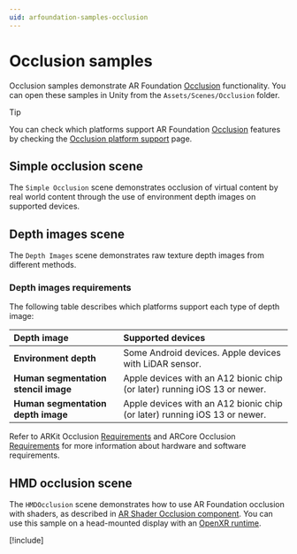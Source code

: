 ```yaml
---
uid: arfoundation-samples-occlusion
---
```

# Occlusion samples

Occlusion samples demonstrate AR Foundation [Occlusion](xref:arfoundation-occlusion) functionality. You can open these samples in Unity from the `Assets/Scenes/Occlusion` folder.

> [!TIP]
> You can check which platforms support AR Foundation [Occlusion](xref:arfoundation-occlusion) features by checking the [Occlusion platform support](xref:arfoundation-occlusion-platform-support) page.

## Simple occlusion scene

The `Simple Occlusion` scene demonstrates occlusion of virtual content by real world content through the use of environment depth images on supported devices.

## Depth images scene

The `Depth Images` scene demonstrates raw texture depth images from different methods.

### Depth images requirements

The following table describes which platforms support each type of depth image:

| **Depth image**                      | **Supported devices** |
| :----------------------------------- | :---------------- |
| **Environment depth**                | Some Android devices. Apple devices with LiDAR sensor. |
| **Human segmentation stencil image** | Apple devices with an A12 bionic chip (or later) running iOS 13 or newer. |
| **Human segmentation depth image**   | Apple devices with an A12 bionic chip (or later) running iOS 13 or newer. |

Refer to ARKit Occlusion [Requirements](xref:arkit-occlusion#requirements) and ARCore Occlusion [Requirements](xref:arcore-occlusion#requirements) for more information about hardware and software requirements.

## HMD occlusion scene

The `HMDOcclusion` scene demonstrates how to use AR Foundation occlusion with shaders, as described in [AR Shader Occlusion component](xref:arfoundation-shader-occlusion). You can use this sample on a head-mounted display with an [OpenXR runtime](https://docs.unity3d.com/Packages/com.unity.xr.openxr@1.14/manual/index.html#runtimes).

[!include[](../../snippets/apple-arkit-trademark.md)]
